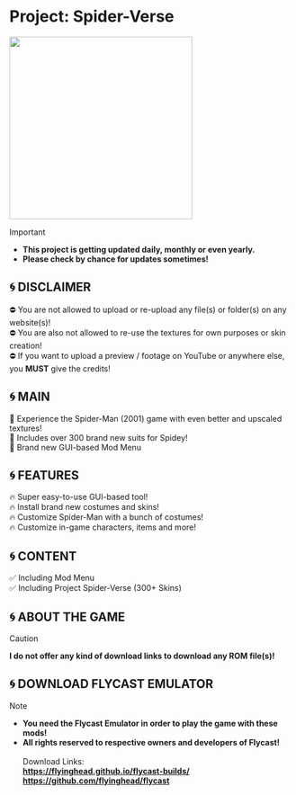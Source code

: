 # Project: Spider-Verse
<img src="https://www.retroplace.com/pics/dreamcast/packshots/54905--spider-man.png" width="325" height="325"> <br>
> [!IMPORTANT]
> + **This project is getting updated daily, monthly or even yearly.** <br>
> + **Please check by chance for updates sometimes!** <br>
## 🌀 DISCLAIMER
⛔ You are not allowed to upload or re-upload any file(s) or folder(s) on any website(s)! <br>
⛔ You are also not allowed to re-use the textures for own purposes or skin creation! <br>
⛔ If you want to upload a preview / footage on YouTube or anywhere else, you **MUST** give the credits! <br>
## 🌀 MAIN
📢 Experience the Spider-Man (2001) game with even better and upscaled textures! <br>
📢 Includes over 300 brand new suits for Spidey! <br>
📢 Brand new GUI-based Mod Menu
## 🌀 FEATURES
🔥 Super easy-to-use GUI-based tool! <br>
🔥 Install brand new costumes and skins! <br>
🔥 Customize Spider-Man with a bunch of costumes! <br>
🔥 Customize in-game characters, items and more! <br>
## 🌀 CONTENT
✅ Including Mod Menu <br>
✅ Including Project Spider-Verse (300+ Skins) <br>
## 🌀 ABOUT THE GAME
> [!CAUTION]
> **I do not offer any kind of download links to download any ROM file(s)!** <br>
## 🌀 DOWNLOAD FLYCAST EMULATOR
> [!NOTE]
> + **You need the Flycast Emulator in order to play the game with these mods!** <br>
> + **All rights reserved to respective owners and developers of Flycast!** <br> <br>
Download Links: <br>
**https://flyinghead.github.io/flycast-builds/** <br>
**https://github.com/flyinghead/flycast**
